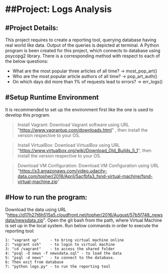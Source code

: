 ##Project: Logs Analysis
========================

#Project Details:
-----------------
This project requires to create a reporting tool, querying database having 
real world like data. Output of the queries is depicted at terminal. A 
Python program is been created for this project, which connects to database 
using psycopg2 library. There is a corresponding method with respect to each 
of the below questions:

- What are the most popular three articles of all time?    -> most_pop_art()
- Who are the most popular article authors of all time?    -> pop_art_auth()
- On which days did more than 1% of requests lead to errors?   -> err_logs()

#Setup Runtime Environment
--------------------------    
It is recommended to set up the environment first like the one is used to 
develop this program. 

> Install Vagrant: 
Download Vagrant software using URL "https://www.vagrantup.com/downloads.html"
, then install the version respective to your OS.

> Install VirtualBox:
Download VirtualBox using URL 
"https://www.virtualbox.org/wiki/Download_Old_Builds_5_1", then install the 
version respective to your OS.

> Download VM Configuration:
Download VM Configuration using URL 
"https://s3.amazonaws.com/video.udacity-data.com/topher/2018/April/5acfbfa3_fsnd-virtual-machine/fsnd-virtual-machine.zip"    

#How to run the program:
------------------------
Download the data using URL 
"https://d17h27t6h515a5.cloudfront.net/topher/2016/August/57b5f748_newsdata/newsdata.zip". 
Open the git bash from the path, where Virtual Machine is set up in the local 
system. Run below commands in order to execute the reporting tool:

    1: "vagrant up"     - to bring virtual machine online
    2: "vagrant ssh"    - to login to virtual machine
    3: "cd /vagrant"    - to access the shared folder
    4: "psql -d news -f newsdata.sql" - to load the data
    5: "psql -d news"   - to connect to the database. 
    6: Then exit from database
    7: "python logs.py" - to run the reporting tool  